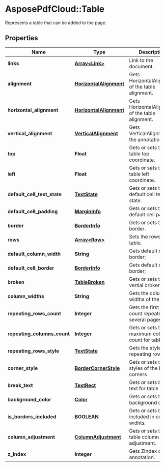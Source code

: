 ﻿# AsposePdfCloud::Table
Represents a table that can be added to the page.

## Properties
Name | Type | Description | Notes
------------ | ------------- | ------------- | -------------
**links** | [**Array&lt;Link&gt;**](Link.md) | Link to the document. | [optional] 
**alignment** | [**HorizontalAlignment**](HorizontalAlignment.md) | Gets HorizontalAlignment of the table alignment. | [optional] 
**horizontal_alignment** | [**HorizontalAlignment**](HorizontalAlignment.md) | Gets HorizontalAlignment of the table alignment. | [optional] 
**vertical_alignment** | [**VerticalAlignment**](VerticalAlignment.md) | Gets VerticalAlignment of the annotation. | [optional] 
**top** | **Float** | Gets or sets the table top coordinate. | [optional] 
**left** | **Float** | Gets or sets the table left coordinate. | [optional] 
**default_cell_text_state** | [**TextState**](TextState.md) | Gets or sets the default cell text state. | [optional] 
**default_cell_padding** | [**MarginInfo**](MarginInfo.md) | Gets or sets the default cell padding. | [optional] 
**border** | [**BorderInfo**](BorderInfo.md) | Gets or sets the border. | [optional] 
**rows** | [**Array&lt;Row&gt;**](Row.md) | Sets the rows of the table. | [optional] 
**default_column_width** | **String** | Gets default cell border; | [optional] 
**default_cell_border** | [**BorderInfo**](BorderInfo.md) | Gets default cell border; | [optional] 
**broken** | [**TableBroken**](TableBroken.md) | Gets or sets table vertial broken; | [optional] 
**column_widths** | **String** | Gets the column widths of the table. | [optional] 
**repeating_rows_count** | **Integer** | Gets the first rows count repeated for several pages | [optional] 
**repeating_columns_count** | **Integer** | Gets or sets the maximum columns count for table | [optional] 
**repeating_rows_style** | [**TextState**](TextState.md) | Gets the style for repeating rows | [optional] 
**corner_style** | [**BorderCornerStyle**](BorderCornerStyle.md) | Gets or sets the styles of the border corners | [optional] 
**break_text** | [**TextRect**](TextRect.md) | Gets or sets break text for table | [optional] 
**background_color** | [**Color**](Color.md) | Gets or sets table background color | [optional] 
**is_borders_included** | **BOOLEAN** | Gets or sets border included in column widhts. | [optional] 
**column_adjustment** | [**ColumnAdjustment**](ColumnAdjustment.md) | Gets or sets the table column adjustment. | [optional] 
**z_index** | **Integer** | Gets ZIndex of the annotation. | [optional] 


